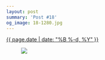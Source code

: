 ```yaml
---
layout: post
summary: 'Post #18'
og_image: 18-1280.jpg
---
```


<p>
 <time>
  <a href="/18">
   {{ page.date | date: "%B %-d, %Y" }}
  </a>
 </time>
 <a href="/18">
  <figure data-taken="8/24/2013">
   <img sizes="(min-width: 700px) 50vw, calc(100vw - 2rem)" src="{{ site.assets_url }}/18-640.jpg" srcset="{{ site.assets_url }}/18-1280.jpg 1280w, {{ site.assets_url }}/18-960.jpg 960w, {{ site.assets_url }}/18-640.jpg 640w, {{ site.assets_url }}/18-320.jpg 320w"/>
  </figure>
 </a>
</p>
